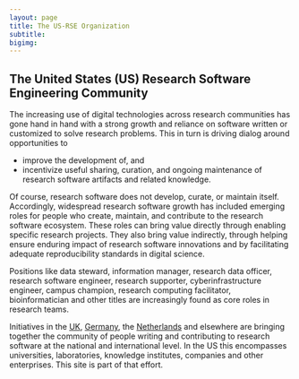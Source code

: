 ```yaml
---
layout: page
title: The US-RSE Organization
subtitle:
bigimg:
---
```


## The United States (US) Research Software Engineering Community

The increasing use of digital technologies across research communities has gone hand
in hand with a strong growth and reliance on software written or customized to solve
research problems. This in turn is driving dialog around opportunities to

  * improve the development of, and
  * incentivize useful sharing, curation, and ongoing maintenance of
    research software artifacts and related knowledge.

Of course, research software does not develop, curate, or maintain itself. Accordingly,
widespread research software growth has included emerging roles for people who
create, maintain, and contribute to the research software ecosystem. These roles can
bring value directly through enabling specific research projects. They
also bring value indirectly, through helping ensure enduring impact of research
software innovations and by facilitating adequate reproducibility standards in
digital science.

Positions like data steward, information manager, research data
officer, research software engineer, research supporter, cyberinfrastructure
engineer, campus champion, research computing facilitator, bioinformatician and
other titles are increasingly found as core roles in research teams.

Initiatives in the [UK](http://rse.ac.uk/), [Germany](http://www.de-rse.org/en), the
[Netherlands](http://nl-rse.org) and elsewhere are bringing
together the community of people writing and contributing to research software at
the national and international level. In the US this encompasses
universities, laboratories, knowledge institutes, companies and other
enterprises. This site is part of that effort.
